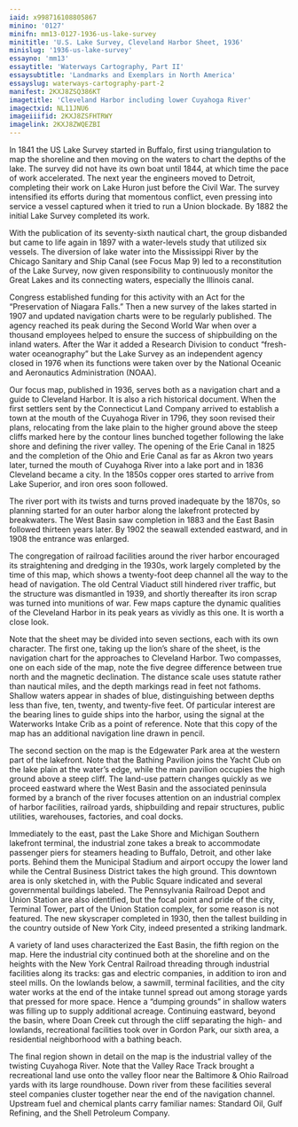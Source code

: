 ```yaml
---
iaid: x998716108805867
minino: '0127'
minifn: mm13-0127-1936-us-lake-survey
minititle: 'U.S. Lake Survey, Cleveland Harbor Sheet, 1936'
minislug: '1936-us-lake-survey'
essayno: 'mm13'
essaytitle: 'Waterways Cartography, Part II'
essaysubtitle: 'Landmarks and Exemplars in North America'
essayslug: waterways-cartography-part-2
manifest: 2KXJ8ZSQ386KT
imagetitle: 'Cleveland Harbor including lower Cuyahoga River'
imagectxid: NL11JNU6
imageiiifid: 2KXJ8ZSFHTRWY
imagelink: 2KXJ8ZWQEZBI
---
```

In 1841 the US Lake Survey started in Buffalo, first using triangulation to map the shoreline and then moving on the waters to chart the depths of the lake. The survey did not have its own boat until 1844, at which time the pace of work accelerated. The next year the engineers moved to Detroit, completing their work on Lake Huron just before the Civil War. The survey intensified its efforts during that momentous conflict, even pressing into service a vessel captured when it tried to run a Union blockade. By 1882 the initial Lake Survey completed its work. 

With the publication of its seventy-sixth nautical chart, the group disbanded but came to life again in 1897 with a water-levels study that utilized six vessels. The diversion of lake water into the Mississippi River by the Chicago Sanitary and Ship Canal (see Focus Map 9) led to a reconstitution of the Lake Survey, now given responsibility to continuously monitor the Great Lakes and its connecting waters, especially the Illinois canal. 

Congress established funding for this activity with an Act for the “Preservation of Niagara Falls.” Then a new survey of the lakes started in 1907 and updated navigation charts were to be regularly published. The agency reached its peak during the Second World War when over a thousand employees helped to ensure the success of shipbuilding on the inland waters. After the War it added a Research Division to conduct “fresh-water oceanography” but the Lake Survey as an independent agency closed in 1976 when its functions were taken over by the National Oceanic and Aeronautics Administration (NOAA). 

Our focus map, published in 1936, serves both as a navigation chart and a guide to Cleveland Harbor. It is also a rich historical document. When the first settlers sent by the Connecticut Land Company arrived to establish a town at the mouth of the Cuyahoga River in 1796, they soon revised their plans, relocating from the lake plain to the higher ground above the steep cliffs marked here by the contour lines bunched together following the lake shore and defining the river valley. The opening of the Erie Canal in 1825 and the completion of the Ohio and Erie Canal as far as Akron two years later, turned the mouth of Cuyahoga River into a lake port and in 1836 Cleveland became a city. In the 1850s copper ores started to arrive from Lake Superior, and iron ores soon followed. 

The river port with its twists and turns proved inadequate by the 1870s, so planning started for an outer harbor along the lakefront protected by breakwaters. The West Basin saw completion in 1883 and the East Basin followed thirteen years later. By 1902 the seawall extended eastward, and in 1908 the entrance was enlarged. 

The congregation of railroad facilities around the river harbor encouraged its straightening and dredging in the 1930s, work largely completed by the time of this map, which shows a twenty-foot deep channel all the way to the head of navigation. The old Central Viaduct still hindered river traffic, but the structure was dismantled in 1939, and shortly thereafter its iron scrap was turned into munitions of war. Few maps capture the dynamic qualities of the Cleveland Harbor in its peak years as vividly as this one. It is worth a close look. 

Note that the sheet may be divided into seven sections, each with its own character. The first one, taking up the lion’s share of the sheet, is the navigation chart for the approaches to Cleveland Harbor. Two compasses, one on each side of the map, note the five degree difference between true north and the magnetic declination. The distance scale uses statute rather than nautical miles, and the depth markings read in feet not fathoms. Shallow waters appear in shades of blue, distinguishing between depths less than five, ten, twenty, and twenty-five feet. Of particular interest are the bearing lines to guide ships into the harbor, using the signal at the Waterworks Intake Crib as a point of reference. Note that this copy of the map has an additional navigation line drawn in pencil. 

The second section on the map is the Edgewater Park area at the western part of the lakefront. Note that the Bathing Pavilion joins the Yacht Club on the lake plain at the water’s edge, while the main pavilion occupies the high ground above a steep cliff. The land-use pattern changes quickly as we proceed eastward where the West Basin and the associated peninsula formed by a branch of the river focuses attention on an industrial complex of harbor facilities, railroad yards, shipbuilding and repair structures, public utilities, warehouses, factories, and coal docks. 

Immediately to the east, past the Lake Shore and Michigan Southern lakefront terminal, the industrial zone takes a break to accommodate passenger piers for steamers heading to Buffalo, Detroit, and other lake ports. Behind them the Municipal Stadium and airport occupy the lower land while the Central Business District takes the high ground. This downtown area is only sketched in, with the Public Square indicated and several governmental buildings labeled. The Pennsylvania Railroad Depot and Union Station are also identified, but the focal point and pride of the city, Terminal Tower, part of the Union Station complex, for some reason is not featured. The new skyscraper completed in 1930, then the tallest building in the country outside of New York City, indeed presented a striking landmark. 

A variety of land uses characterized the East Basin, the fifth region on the map. Here the industrial city continued both at the shoreline and on the heights with the New York Central Railroad threading through industrial facilities along its tracks: gas and electric companies, in addition to iron and steel mills. On the lowlands below, a sawmill, terminal facilities, and the city water works at the end of the intake tunnel spread out among storage yards that pressed for more space. Hence a “dumping grounds” in shallow waters was filling up to supply additional acreage. Continuing eastward, beyond the basin, where Doan Creek cut through the cliff separating the high- and lowlands, recreational facilities took over in Gordon Park, our sixth area, a residential neighborhood with a bathing beach. 

The final region shown in detail on the map is the industrial valley of the twisting Cuyahoga River. Note that the Valley Race Track brought a recreational land use onto the valley floor near the Baltimore & Ohio Railroad yards with its large roundhouse. Down river from these facilities several steel companies cluster together near the end of the navigation channel. Upstream fuel and chemical plants carry familiar names: Standard Oil, Gulf Refining, and the Shell Petroleum Company. 

